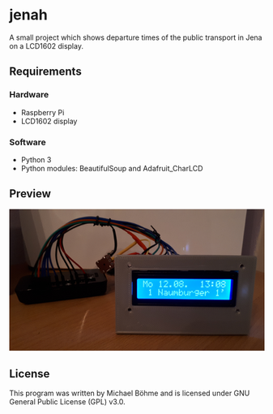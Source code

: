# jenah
A small project which shows departure times of the public transport in Jena on a LCD1602 display.

## Requirements

### Hardware
* Raspberry Pi
* LCD1602 display

### Software
* Python 3
* Python modules: BeautifulSoup and Adafruit\_CharLCD

## Preview
![Preview](https://raw.githubusercontent.com/micb25/jenah/master/jenah.png)

## License
This program was written by Michael Böhme and is licensed under GNU General Public License (GPL) v3.0.

